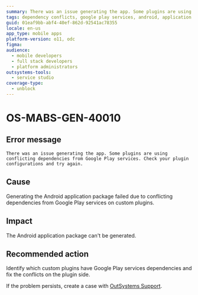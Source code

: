 ```yaml
---
summary: There was an issue generating the app. Some plugins are using conflicting dependencies from Google Play services. Check your plugin configurations and try again.
tags: dependency conflicts, google play services, android, application package generation, plugin management
guid: 01eaf9bb-abf4-40ef-862d-92541ac78355
locale: en-us
app_type: mobile apps
platform-version: o11, odc
figma:
audience:
  - mobile developers
  - full stack developers
  - platform administrators
outsystems-tools:
  - service studio
coverage-type:
  - unblock
---
```


# OS-MABS-GEN-40010

## Error message

`There was an issue generating the app. Some plugins are using conflicting dependencies from Google Play services. Check your plugin configurations and try again.`

## Cause

Generating the Android application package failed due to conflicting dependencies from Google Play services on custom plugins.

## Impact

The Android application package can't be generated.

## Recommended action

Identify which custom plugins have Google Play services dependencies and fix the conflicts on the plugin side.

If the problem persists, create a case with [OutSystems Support](https://www.outsystems.com/support/portal/open-support-case?ErrorCode=OS-MABS-GEN-40010).
